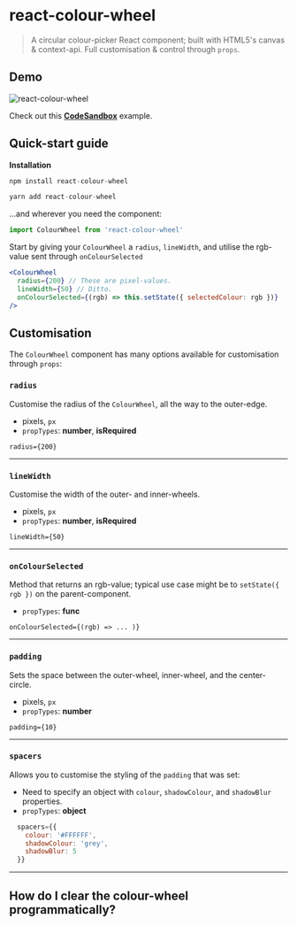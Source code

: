 # react-colour-wheel
> A circular colour-picker React component; built with HTML5's canvas & context-api. Full customisation & control through `props`.

## Demo
![react-colour-wheel](https://media.giphy.com/media/1nR9Qmfnz5NUu0zAam/giphy.gif)

Check out this **[CodeSandbox](https://codesandbox.io/s/5wv077wv1k)** example.

## Quick-start guide
**Installation**
```javascript
npm install react-colour-wheel
```
```javascript
yarn add react-colour-wheel
```
...and wherever you need the component:
```javascript
import ColourWheel from 'react-colour-wheel'
```
Start by giving your `ColourWheel` a `radius`, `lineWidth`, and utilise the rgb-value sent through `onColourSelected`
```jsx
<ColourWheel
  radius={200} // These are pixel-values.
  lineWidth={50} // Ditto.
  onColourSelected={(rgb) => this.setState({ selectedColour: rgb })}
/>
```

## Customisation
The `ColourWheel` component has many options available for customisation through `props`:

### `radius`
Customise the radius of the `ColourWheel`, all the way to the outer-edge.  
* pixels, `px`
* `propTypes`: **number**, **isRequired**

`radius={200}`

---

### `lineWidth`
Customise the width of the outer- and inner-wheels.
* pixels, `px`
* `propTypes`: **number**, **isRequired**

`lineWidth={50}`

---

### `onColourSelected`
Method that returns an rgb-value; typical use case might be to `setState({ rgb })` on the parent-component.
* `propTypes`: **func**

`onColourSelected={(rgb) => ... )}`

---

### `padding`
Sets the space between the outer-wheel, inner-wheel, and the center-circle.
* pixels, `px`
* `propTypes`: **number**

`padding={10}`

---

### `spacers`
Allows you to customise the styling of the `padding` that was set:
* Need to specify an object with `colour`, `shadowColour`, and `shadowBlur` properties.
* `propTypes`: **object**

```javascript
  spacers={{
    colour: '#FFFFFF',
    shadowColour: 'grey',
    shadowBlur: 5
  }}
```

---

## How do I clear the colour-wheel programmatically?